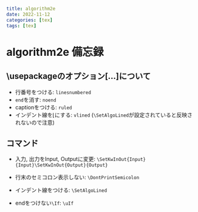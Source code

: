 ```yaml
title: algorithm2e
date: 2022-11-12
categories: [tex]
tags: [tex]
```

# algorithm2e 備忘録

## \usepackageのオプション[$\ldots$]について

- 行番号をつける: `linesnumbered`
- `end`を消す: `noend`
- captionをつける: `ruled`
- インデント線を$\lfloor$にする: `vlined` (`\SetAlgoLined`が設定されていると反映されないので注意)

## コマンド
- 入力, 出力をInput, Outputに変更: `\SetKwInOut{Input}{Input}\SetKwInOut{Output}{Output}`
- 行末のセミコロン表示しない: `\DontPrintSemicolon`
- インデント線をつける: `\SetAlgoLined`

- endをつけない`\If`: `\uIf`
